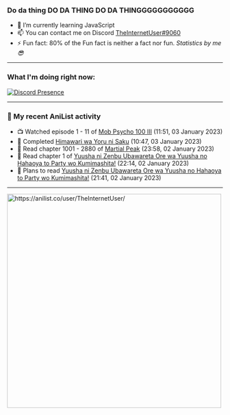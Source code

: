 ### Do da thing DO DA THING DO DA THINGGGGGGGGGGG

- 🌱 I’m currently learning JavaScript
- 📫 You can contact me on Discord [TheInternetUser#9060](https://discord.com/users/534117072796385300)
- ⚡ Fun fact: 80% of the Fun fact is neither a fact nor fun. _Statistics by me 😎_
<hr>
 
### What I'm doing right now:
[![Discord Presence](https://lanyard.cnrad.dev/api/534117072796385300)](https://discord.com/users/534117072796385300)
<hr>
  
### 🌸 My recent AniList activity

<!-- ANILIST_ACTIVITY:start -->

-   📺 Watched episode 1 - 11 of [Mob Psycho 100 III](https://anilist.co/anime/140439) (11:51, 03 January 2023)
-   📖 Completed [Himawari wa Yoru ni Saku](https://anilist.co/manga/125066) (10:47, 03 January 2023)
-   📖 Read chapter 1001 - 2880 of [Martial Peak](https://anilist.co/manga/104494) (23:58, 02 January 2023)
-   📖 Read chapter 1 of [Yuusha ni Zenbu Ubawareta Ore wa Yuusha no Hahaoya to Party wo Kumimashita!](https://anilist.co/manga/159187) (22:14, 02 January 2023)
-   📖 Plans to read [Yuusha ni Zenbu Ubawareta Ore wa Yuusha no Hahaoya to Party wo Kumimashita!](https://anilist.co/manga/159187) (21:41, 02 January 2023)

<!-- ANILIST_ACTIVITY:end -->
<hr>

<img width="500" alt="https://anilist.co/user/TheInternetUser/" src="https://img.anili.st/User/929966"/>

